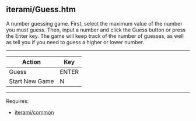 iterami/Guess.htm
-----------------

A number guessing game. First, select the maximum value of the number you must guess. Then, input a number and click the Guess button or press the Enter key. The game will keep track of the number of guesses, as well as tell you if you need to guess a higher or lower number.

---

Action         | Key
---------------|------
Guess          | ENTER
Start New Game | N

---

Requires:
* [iterami/common](https://github.com/iterami/common)
